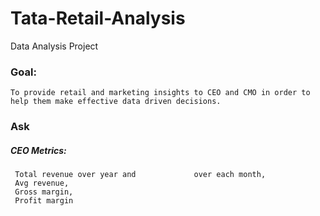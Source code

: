 # Tata-Retail-Analysis
Data Analysis Project
### Goal:
	To provide retail and marketing insights to CEO and CMO in order to help them make effective data driven decisions. 
 ### Ask
 ##### CEO Metrics:
     Total revenue over year and             over each month,
     Avg revenue,
     Gross margin,
     Profit margin

